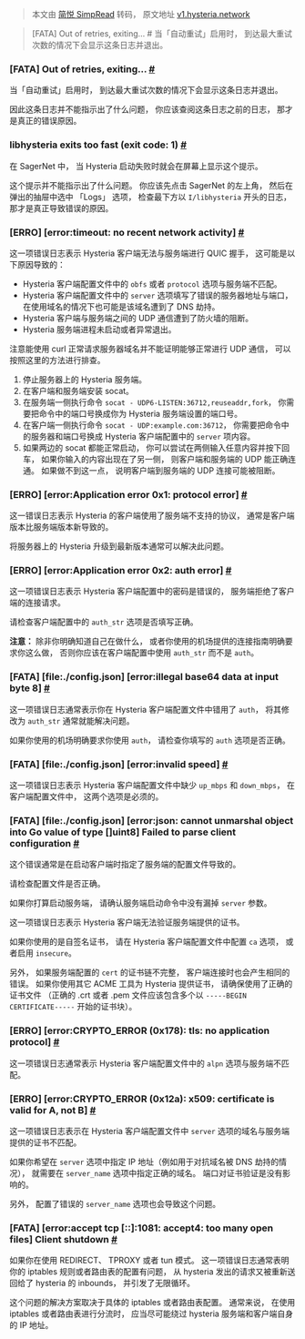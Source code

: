 > 本文由 [简悦 SimpRead](http://ksria.com/simpread/) 转码， 原文地址 [v1.hysteria.network](https://v1.hysteria.network/zh/docs/common-problems/)

> [FATA] Out of retries, exiting… # 当「自动重试」启用时， 到达最大重试次数的情况下会显示这条日志并退出。

### [FATA] Out of retries, exiting… [#](#fata-out-of-retries-exiting)

当「自动重试」启用时， 到达最大重试次数的情况下会显示这条日志并退出。

因此这条日志并不能指示出了什么问题， 你应该查阅这条日志之前的日志， 那才是真正的错误原因。

### libhysteria exits too fast (exit code: 1) [#](#libhysteria-exits-too-fast-exit-code-1)

在 SagerNet 中， 当 Hysteria 启动失败时就会在屏幕上显示这个提示。

这个提示并不能指示出了什么问题。 你应该先点击 SagerNet 的左上角， 然后在弹出的抽屉中选中 「Logs」 选项， 检查最下方以 `I/libhysteria` 开头的日志， 那才是真正导致错误的原因。

### [ERRO] [error:timeout: no recent network activity] [#](#erro-errortimeout-no-recent-network-activity)

这一项错误日志表示 Hysteria 客户端无法与服务端进行 QUIC 握手， 这可能是以下原因导致的：

*   Hysteria 客户端配置文件中的 `obfs` 或者 `protocol` 选项与服务端不匹配。
*   Hysteria 客户端配置文件中的 `server` 选项填写了错误的服务器地址与端口， 在使用域名的情况下也可能是该域名遭到了 DNS 劫持。
*   Hysteria 客户端与服务端之间的 UDP 通信遭到了防火墙的阻断。
*   Hysteria 服务端进程未启动或者异常退出。

注意能使用 curl 正常请求服务器域名并不能证明能够正常进行 UDP 通信， 可以按照这里的方法进行排查。

1.  停止服务器上的 Hysteria 服务端。
2.  在客户端和服务端安装 socat。
3.  在服务端一侧执行命令 `socat - UDP6-LISTEN:36712,reuseaddr,fork`， 你需要把命令中的端口号换成你为 Hysteria 服务端设置的端口号。
4.  在客户端一侧执行命令 `socat - UDP:example.com:36712`， 你需要把命令中的服务器和端口号换成 Hysteria 客户端配置中的 `server` 项内容。
5.  如果两边的 socat 都能正常启动， 你可以尝试在两侧输入任意内容并按下回车， 如果你输入的内容出现在了另一侧， 则客户端和服务端的 UDP 能正确连通。 如果做不到这一点， 说明客户端到服务端的 UDP 连接可能被阻断。

### [ERRO] [error:Application error 0x1: protocol error] [#](#erro-errorapplication-error-0x1-protocol-error)

这一错误日志表示 Hysteria 的客户端使用了服务端不支持的协议， 通常是客户端版本比服务端版本新导致的。

将服务器上的 Hysteria 升级到最新版本通常可以解决此问题。

### [ERRO] [error:Application error 0x2: auth error] [#](#erro-errorapplication-error-0x2-auth-error)

这一项错误日志表示 Hysteria 客户端配置中的密码是错误的， 服务端拒绝了客户端的连接请求。

请检查客户端配置中的 `auth_str` 选项是否填写正确。

**注意：** 除非你明确知道自己在做什么， 或者你使用的机场提供的连接指南明确要求你这么做， 否则你应该在客户端配置中使用 `auth_str` 而不是 `auth`。

### [FATA] [file:./config.json] [error:illegal base64 data at input byte 8] [#](#fata-fileconfigjson-errorillegal-base64-data-at-input-byte-8)

这一项错误日志通常表示你在 Hysteria 客户端配置文件中错用了 `auth`， 将其修改为 `auth_str` 通常就能解决问题。

如果你使用的机场明确要求你使用 `auth`， 请检查你填写的 `auth` 选项是否正确。

### [FATA] [file:./config.json] [error:invalid speed] [#](#fata-fileconfigjson-errorinvalid-speed)

这一项错误日志表示 Hysteria 客户端配置文件中缺少 `up_mbps` 和 `down_mbps`， 在客户端配置文件中， 这两个选项是必须的。

### [FATA] [file:./config.json] [error:json: cannot unmarshal object into Go value of type []uint8] Failed to parse client configuration [#](#fata-fileconfigjson-errorjson-cannot-unmarshal-object-into-go-value-of-type-uint8-failed-to-parse-client-configuration)

这个错误通常是在启动客户端时指定了服务端的配置文件导致的。

请检查配置文件是否正确。

如果你打算启动服务端， 请确认服务端启动命令中没有漏掉 `server` 参数。

这一项错误日志表示 Hysteria 客户端无法验证服务端提供的证书。

如果你使用的是自签名证书， 请在 Hysteria 客户端配置文件中配置 `ca` 选项， 或者启用 `insecure`。

另外， 如果服务端配置的 `cert` 的证书链不完整， 客户端连接时也会产生相同的错误。 如果你使用其它 ACME 工具为 Hysteria 提供证书， 请确保使用了正确的证书文件 （正确的 .crt 或者 .pem 文件应该包含多个以 `-----BEGIN CERTIFICATE-----` 开始的证书块）。

### [ERRO] [error:CRYPTO_ERROR (0x178): tls: no application protocol] [#](#erro-errorcrypto_error-0x178-tls-no-application-protocol)

这一项错误日志通常表示 Hysteria 客户端配置文件中的 `alpn` 选项与服务端不匹配。

### [ERRO] [error:CRYPTO_ERROR (0x12a): x509: certificate is valid for A, not B] [#](#erro-errorcrypto_error-0x12a-x509-certificate-is-valid-for-a-not-b)

这一项错误日志表示在 Hysteria 客户端配置文件中 `server` 选项的域名与服务端提供的证书不匹配。

如果你希望在 `server` 选项中指定 IP 地址（例如用于对抗域名被 DNS 劫持的情况）， 就需要在 `server_name` 选项中指定正确的域名。 端口对证书验证是没有影响的。

另外， 配置了错误的 `server_name` 选项也会导致这个问题。

### [FATA] [error:accept tcp [::]:1081: accept4: too many open files] Client shutdown [#](#fata-erroraccept-tcp-1081-accept4-too-many-open-files-client-shutdown)

如果你在使用 REDIRECT、 TPROXY 或者 tun 模式。 这一项错误日志通常表明你的 iptables 规则或者路由表的配置有问题， 从 hysteria 发出的请求又被重新送回给了 hysteria 的 inbounds， 并引发了无限循环。

这个问题的解决方案取决于具体的 iptables 或者路由表配置。 通常来说， 在使用 iptables 或者路由表进行分流时， 应当尽可能绕过 hysteria 服务端和客户端自身的 IP 地址。